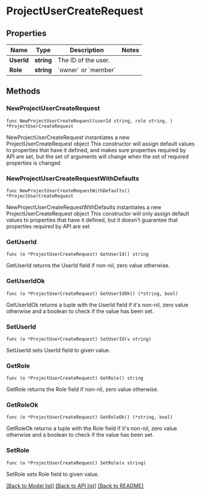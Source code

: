 # ProjectUserCreateRequest

## Properties

Name | Type | Description | Notes
------------ | ------------- | ------------- | -------------
**UserId** | **string** | The ID of the user. | 
**Role** | **string** | &#x60;owner&#x60; or &#x60;member&#x60; | 

## Methods

### NewProjectUserCreateRequest

`func NewProjectUserCreateRequest(userId string, role string, ) *ProjectUserCreateRequest`

NewProjectUserCreateRequest instantiates a new ProjectUserCreateRequest object
This constructor will assign default values to properties that have it defined,
and makes sure properties required by API are set, but the set of arguments
will change when the set of required properties is changed

### NewProjectUserCreateRequestWithDefaults

`func NewProjectUserCreateRequestWithDefaults() *ProjectUserCreateRequest`

NewProjectUserCreateRequestWithDefaults instantiates a new ProjectUserCreateRequest object
This constructor will only assign default values to properties that have it defined,
but it doesn't guarantee that properties required by API are set

### GetUserId

`func (o *ProjectUserCreateRequest) GetUserId() string`

GetUserId returns the UserId field if non-nil, zero value otherwise.

### GetUserIdOk

`func (o *ProjectUserCreateRequest) GetUserIdOk() (*string, bool)`

GetUserIdOk returns a tuple with the UserId field if it's non-nil, zero value otherwise
and a boolean to check if the value has been set.

### SetUserId

`func (o *ProjectUserCreateRequest) SetUserId(v string)`

SetUserId sets UserId field to given value.


### GetRole

`func (o *ProjectUserCreateRequest) GetRole() string`

GetRole returns the Role field if non-nil, zero value otherwise.

### GetRoleOk

`func (o *ProjectUserCreateRequest) GetRoleOk() (*string, bool)`

GetRoleOk returns a tuple with the Role field if it's non-nil, zero value otherwise
and a boolean to check if the value has been set.

### SetRole

`func (o *ProjectUserCreateRequest) SetRole(v string)`

SetRole sets Role field to given value.



[[Back to Model list]](../README.md#documentation-for-models) [[Back to API list]](../README.md#documentation-for-api-endpoints) [[Back to README]](../README.md)


